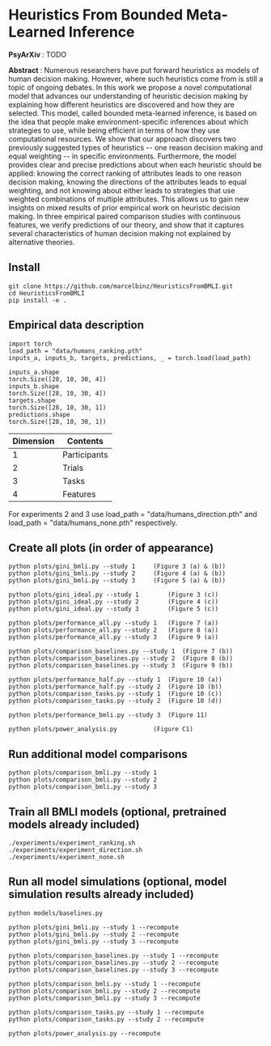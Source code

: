 # Heuristics From Bounded Meta-Learned Inference

<b> PsyArXiv </b>: TODO

<b> Abstract </b>: Numerous researchers have put forward heuristics as models of human decision making. However, where such heuristics come from is still a topic of ongoing debates. In this work we propose a novel computational model that advances our understanding of heuristic decision making by explaining how different heuristics are discovered and how they are selected. This model, called bounded meta-learned inference, is based on the idea that people make environment-specific inferences about which strategies to use, while being efficient in terms of how they use computational resources. We show that our approach discovers two previously suggested types of heuristics -- one reason decision making and equal weighting -- in specific environments. Furthermore, the model provides clear and precise predictions about when each heuristic should be applied: knowing the correct ranking of attributes leads to one reason decision making, knowing the directions of the attributes leads to equal weighting, and not knowing about either leads to strategies that use weighted combinations of multiple attributes. This allows us to gain new insights on mixed results of prior empirical work on heuristic decision making. In three empirical paired comparison studies with continuous features, we verify predictions of our theory, and show that it captures several characteristics of human decision making not explained by alternative theories.

## Install

```console
git clone https://github.com/marcelbinz/HeuristicsFromBMLI.git
cd HeuristicsFromBMLI
pip install -e .
```

## Empirical data description
```console
import torch
load_path = "data/humans_ranking.pth"
inputs_a, inputs_b, targets, predictions, _ = torch.load(load_path)

inputs_a.shape
torch.Size([28, 10, 30, 4])
inputs_b.shape
torch.Size([28, 10, 30, 4])
targets.shape
torch.Size([28, 10, 30, 1])
predictions.shape
torch.Size([28, 10, 30, 1])
```

Dimension | Contents
--- | --- 
1 | Participants
2 | Trials
3 | Tasks
4 | Features

For experiments 2 and 3 use load_path = "data/humans_direction.pth" and load_path = "data/humans_none.pth" respectively.

## Create all plots (in order of appearance)

```console
python plots/gini_bmli.py --study 1		(Figure 3 (a) & (b))
python plots/gini_bmli.py --study 2		(Figure 4 (a) & (b))
python plots/gini_bmli.py --study 3		(Figure 5 (a) & (b))

python plots/gini_ideal.py --study 1		(Figure 3 (c))
python plots/gini_ideal.py --study 2		(Figure 4 (c))
python plots/gini_ideal.py --study 3		(Figure 5 (c))

python plots/performance_all.py --study 1	(Figure 7 (a))
python plots/performance_all.py --study 2	(Figure 8 (a))
python plots/performance_all.py --study 3	(Figure 9 (a))

python plots/comparison_baselines.py --study 1	(Figure 7 (b))
python plots/comparison_baselines.py --study 2	(Figure 8 (b))
python plots/comparison_baselines.py --study 3	(Figure 9 (b))

python plots/performance_half.py --study 1	(Figure 10 (a))
python plots/performance_half.py --study 2	(Figure 10 (b))
python plots/comparison_tasks.py --study 1	(Figure 10 (c))
python plots/comparison_tasks.py --study 2 	(Figure 10 (d))

python plots/performance_bmli.py --study 3	(Figure 11)

python plots/power_analysis.py			(Figure C1)
```

## Run additional model comparisons

```console
python plots/comparison_bmli.py --study 1
python plots/comparison_bmli.py --study 2
python plots/comparison_bmli.py --study 3
```

## Train all BMLI models (optional, pretrained models already included)

```console
./experiments/experiment_ranking.sh
./experiments/experiment_direction.sh
./experiments/experiment_none.sh
```

## Run all model simulations (optional, model simulation results already included)

```console
python models/baselines.py

python plots/gini_bmli.py --study 1 --recompute
python plots/gini_bmli.py --study 2 --recompute
python plots/gini_bmli.py --study 3 --recompute

python plots/comparison_baselines.py --study 1 --recompute
python plots/comparison_baselines.py --study 2 --recompute
python plots/comparison_baselines.py --study 3 --recompute

python plots/comparison_bmli.py --study 1 --recompute
python plots/comparison_bmli.py --study 2 --recompute
python plots/comparison_bmli.py --study 3 --recompute

python plots/comparison_tasks.py --study 1 --recompute
python plots/comparison_tasks.py --study 2 --recompute

python plots/power_analysis.py --recompute
```
